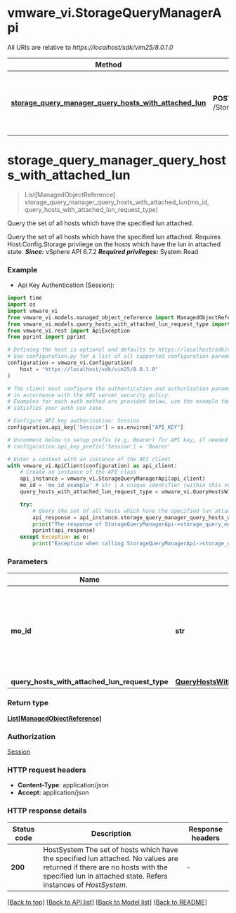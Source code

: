 # vmware_vi.StorageQueryManagerApi

All URIs are relative to *https://localhost/sdk/vim25/8.0.1.0*

Method | HTTP request | Description
------------- | ------------- | -------------
[**storage_query_manager_query_hosts_with_attached_lun**](StorageQueryManagerApi.md#storage_query_manager_query_hosts_with_attached_lun) | **POST** /StorageQueryManager/{moId}/QueryHostsWithAttachedLun | Query the set of all hosts which have the specified lun attached. 


# **storage_query_manager_query_hosts_with_attached_lun**
> List[ManagedObjectReference] storage_query_manager_query_hosts_with_attached_lun(mo_id, query_hosts_with_attached_lun_request_type)

Query the set of all hosts which have the specified lun attached. 

Query the set of all hosts which have the specified lun attached.  Requires Host.Config.Storage privilege on the hosts which have the lun in attached state.  ***Since:*** vSphere API 6.7.2  ***Required privileges:*** System.Read 

### Example

* Api Key Authentication (Session):
```python
import time
import os
import vmware_vi
from vmware_vi.models.managed_object_reference import ManagedObjectReference
from vmware_vi.models.query_hosts_with_attached_lun_request_type import QueryHostsWithAttachedLunRequestType
from vmware_vi.rest import ApiException
from pprint import pprint

# Defining the host is optional and defaults to https://localhost/sdk/vim25/8.0.1.0
# See configuration.py for a list of all supported configuration parameters.
configuration = vmware_vi.Configuration(
    host = "https://localhost/sdk/vim25/8.0.1.0"
)

# The client must configure the authentication and authorization parameters
# in accordance with the API server security policy.
# Examples for each auth method are provided below, use the example that
# satisfies your auth use case.

# Configure API key authorization: Session
configuration.api_key['Session'] = os.environ["API_KEY"]

# Uncomment below to setup prefix (e.g. Bearer) for API key, if needed
# configuration.api_key_prefix['Session'] = 'Bearer'

# Enter a context with an instance of the API client
with vmware_vi.ApiClient(configuration) as api_client:
    # Create an instance of the API class
    api_instance = vmware_vi.StorageQueryManagerApi(api_client)
    mo_id = 'mo_id_example' # str | A unique identifier (within this vCenter Server instance) for a specific managed object such as `group-d1` or `vm-015` or `ServiceInstance`.
    query_hosts_with_attached_lun_request_type = vmware_vi.QueryHostsWithAttachedLunRequestType() # QueryHostsWithAttachedLunRequestType | 

    try:
        # Query the set of all hosts which have the specified lun attached. 
        api_response = api_instance.storage_query_manager_query_hosts_with_attached_lun(mo_id, query_hosts_with_attached_lun_request_type)
        print("The response of StorageQueryManagerApi->storage_query_manager_query_hosts_with_attached_lun:\n")
        pprint(api_response)
    except Exception as e:
        print("Exception when calling StorageQueryManagerApi->storage_query_manager_query_hosts_with_attached_lun: %s\n" % e)
```



### Parameters

Name | Type | Description  | Notes
------------- | ------------- | ------------- | -------------
 **mo_id** | **str**| A unique identifier (within this vCenter Server instance) for a specific managed object such as &#x60;group-d1&#x60; or &#x60;vm-015&#x60; or &#x60;ServiceInstance&#x60;. | 
 **query_hosts_with_attached_lun_request_type** | [**QueryHostsWithAttachedLunRequestType**](QueryHostsWithAttachedLunRequestType.md)|  | 

### Return type

[**List[ManagedObjectReference]**](ManagedObjectReference.md)

### Authorization

[Session](../README.md#Session)

### HTTP request headers

 - **Content-Type**: application/json
 - **Accept**: application/json

### HTTP response details
| Status code | Description | Response headers |
|-------------|-------------|------------------|
**200** | HostSystem The set of hosts which have the specified lun attached. No values are returned if there are no hosts with the specified lun in attached state.  Refers instances of *HostSystem*.  |  -  |

[[Back to top]](#) [[Back to API list]](../README.md#documentation-for-api-endpoints) [[Back to Model list]](../README.md#documentation-for-models) [[Back to README]](../README.md)

